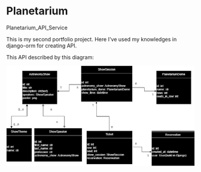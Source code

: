 # Planetarium
Planetarium_API_Service

This is my second portfolio project. Here I've used my knowledges in django-orm for creating API. 

This API described by this diagram:

![Website interface](doc/diagram.png)
